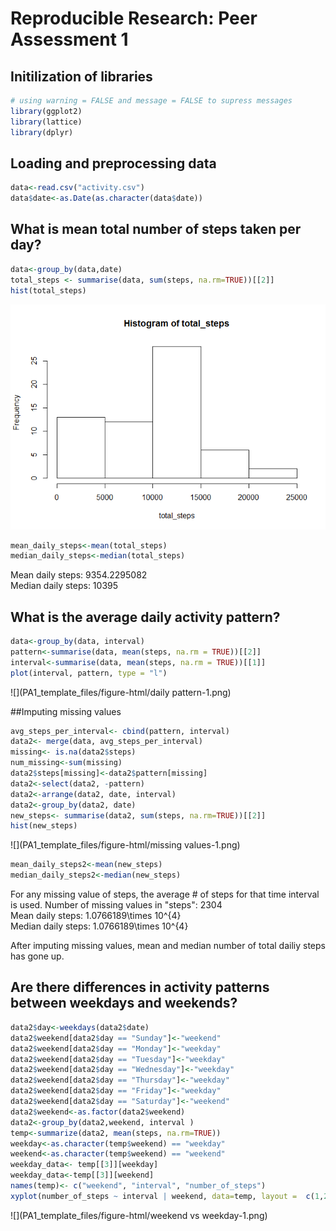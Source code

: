 # Reproducible Research: Peer Assessment 1
## Initilization of libraries

```r
# using warning = FALSE and message = FALSE to supress messages
library(ggplot2)
library(lattice)
library(dplyr)
```

## Loading and preprocessing data

```r
data<-read.csv("activity.csv")
data$date<-as.Date(as.character(data$date))
```




## What is mean total number of steps taken per day?

```r
data<-group_by(data,date)
total_steps <- summarise(data, sum(steps, na.rm=TRUE))[[2]]
hist(total_steps)
```

![](PA1_template_files/figure-html/steps-1.png) 

```r
mean_daily_steps<-mean(total_steps)
median_daily_steps<-median(total_steps)
```
Mean daily steps: 9354.2295082  
Median daily steps: 10395

## What is the average daily activity pattern?


```r
data<-group_by(data, interval)
pattern<-summarise(data, mean(steps, na.rm = TRUE))[[2]]
interval<-summarise(data, mean(steps, na.rm = TRUE))[[1]]
plot(interval, pattern, type = "l")
```

![](PA1_template_files/figure-html/daily pattern-1.png) 


##Imputing missing values

```r
avg_steps_per_interval<- cbind(pattern, interval)
data2<- merge(data, avg_steps_per_interval)
missing<- is.na(data2$steps)
num_missing<-sum(missing)
data2$steps[missing]<-data2$pattern[missing]
data2<-select(data2, -pattern)
data2<-arrange(data2, date, interval)
data2<-group_by(data2, date)
new_steps<- summarise(data2, sum(steps, na.rm=TRUE))[[2]]
hist(new_steps)
```

![](PA1_template_files/figure-html/missing values-1.png) 

```r
mean_daily_steps2<-mean(new_steps)
median_daily_steps2<-median(new_steps)
```
For any missing value of steps, the average # of steps for that time interval is used.
Number of missing values in "steps": 2304  
Mean daily steps: 1.0766189\times 10^{4}   
Median daily steps: 1.0766189\times 10^{4}  

After imputing missing values, mean and median number of total dailiy steps has gone up.  



## Are there differences in activity patterns between weekdays and weekends?


```r
data2$day<-weekdays(data2$date)
data2$weekend[data2$day == "Sunday"]<-"weekend"
data2$weekend[data2$day == "Monday"]<-"weekday"
data2$weekend[data2$day == "Tuesday"]<-"weekday"
data2$weekend[data2$day == "Wednesday"]<-"weekday"
data2$weekend[data2$day == "Thursday"]<-"weekday"
data2$weekend[data2$day == "Friday"]<-"weekday"
data2$weekend[data2$day == "Saturday"]<-"weekend"
data2$weekend<-as.factor(data2$weekend)
data2<-group_by(data2,weekend, interval )
temp<-summarize(data2, mean(steps, na.rm=TRUE))
weekday<-as.character(temp$weekend) == "weekday"
weekend<-as.character(temp$weekend) == "weekend"
weekday_data<- temp[[3]][weekday]
weekday_data<-temp[[3]][weekend]
names(temp)<- c("weekend", "interval", "number_of_steps")
xyplot(number_of_steps ~ interval | weekend, data=temp, layout =  c(1,2), type = "l")
```

![](PA1_template_files/figure-html/weekend vs weekday-1.png) 
